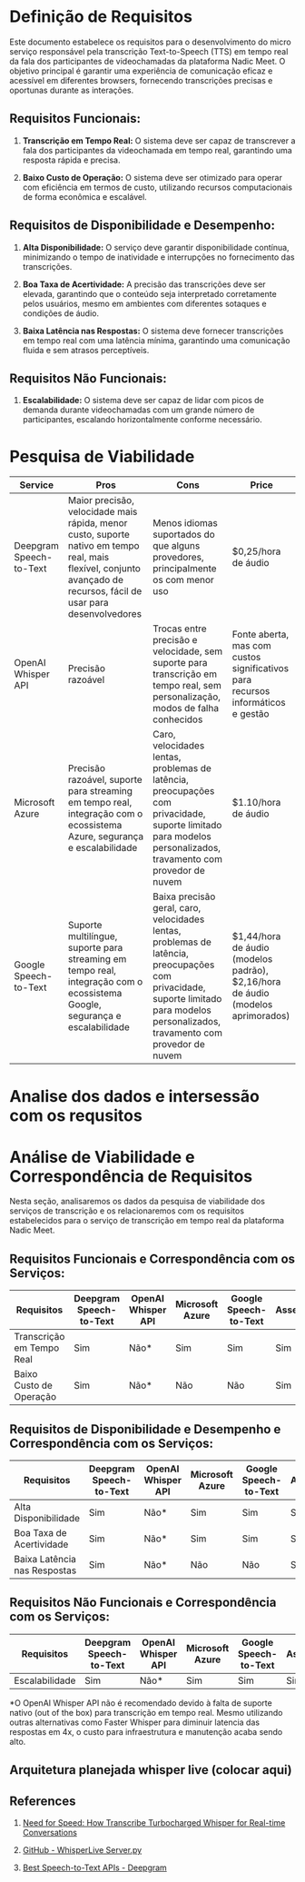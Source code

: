 # Definição de Requisitos

Este documento estabelece os requisitos para o desenvolvimento do micro serviço responsável pela transcrição Text-to-Speech (TTS) em tempo real da fala dos participantes de videochamadas da plataforma Nadic Meet. O objetivo principal é garantir uma experiência de comunicação eficaz e acessível em diferentes browsers, fornecendo transcrições precisas e oportunas durante as interações.

## Requisitos Funcionais:

1. **Transcrição em Tempo Real:** O sistema deve ser capaz de transcrever a fala dos participantes da videochamada em tempo real, garantindo uma resposta rápida e precisa.
   
2. **Baixo Custo de Operação:** O sistema deve ser otimizado para operar com eficiência em termos de custo, utilizando recursos computacionais de forma econômica e escalável.

## Requisitos de Disponibilidade e Desempenho:

1. **Alta Disponibilidade:** O serviço deve garantir disponibilidade contínua, minimizando o tempo de inatividade e interrupções no fornecimento das transcrições.
   
2. **Boa Taxa de Acertividade:** A precisão das transcrições deve ser elevada, garantindo que o conteúdo seja interpretado corretamente pelos usuários, mesmo em ambientes com diferentes sotaques e condições de áudio.
   
3. **Baixa Latência nas Respostas:** O sistema deve fornecer transcrições em tempo real com uma latência mínima, garantindo uma comunicação fluida e sem atrasos perceptíveis.

## Requisitos Não Funcionais:

1. **Escalabilidade:** O sistema deve ser capaz de lidar com picos de demanda durante videochamadas com um grande número de participantes, escalando horizontalmente conforme necessário.

# Pesquisa de Viabilidade

| Service                 | Pros                                                                                                                                                                | Cons                                                                                                                                                                                | Price                                                                           |
| ----------------------- | ------------------------------------------------------------------------------------------------------------------------------------------------------------------- | ----------------------------------------------------------------------------------------------------------------------------------------------------------------------------------- | ------------------------------------------------------------------------------- |
| Deepgram Speech-to-Text | Maior precisão, velocidade mais rápida, menor custo, suporte nativo em tempo real, mais flexível, conjunto avançado de recursos, fácil de usar para desenvolvedores | Menos idiomas suportados do que alguns provedores, principalmente os com menor uso                                                                                                  | $0,25/hora de áudio                                                             |
| OpenAI Whisper API      | Precisão razoável                                                                                                                                                   | Trocas entre precisão e velocidade, sem suporte para transcrição em tempo real, sem personalização, modos de falha conhecidos                                                       | Fonte aberta, mas com custos significativos para recursos informáticos e gestão |
| Microsoft Azure         | Precisão razoável, suporte para streaming em tempo real, integração com o ecossistema Azure, segurança e escalabilidade                                             | Caro, velocidades lentas, problemas de latência, preocupações com privacidade, suporte limitado para modelos personalizados, travamento com provedor de nuvem                       | $1.10/hora de áudio                                                             |
| Google Speech-to-Text   | Suporte multilíngue, suporte para streaming em tempo real, integração com o ecossistema Google, segurança e escalabilidade                                          | Baixa precisão geral, caro, velocidades lentas, problemas de latência, preocupações com privacidade, suporte limitado para modelos personalizados, travamento com provedor de nuvem | $1,44/hora de áudio (modelos padrão), $2,16/hora de áudio (modelos aprimorados) |

# Analise dos dados e intersessão com os requsitos

# Análise de Viabilidade e Correspondência de Requisitos

Nesta seção, analisaremos os dados da pesquisa de viabilidade dos serviços de transcrição e os relacionaremos com os requisitos estabelecidos para o serviço de transcrição em tempo real da plataforma Nadic Meet.

## Requisitos Funcionais e Correspondência com os Serviços:

| Requisitos                | Deepgram Speech-to-Text | OpenAI Whisper API | Microsoft Azure | Google Speech-to-Text | AssemblyAI |
| ------------------------- | ----------------------- | ------------------ | --------------- | --------------------- | ---------- |
| Transcrição em Tempo Real | Sim                     | Não*               | Sim             | Sim                   | Sim        |
| Baixo Custo de Operação   | Sim                     | Não*               | Não             | Não                   | Sim        |

## Requisitos de Disponibilidade e Desempenho e Correspondência com os Serviços:

| Requisitos                   | Deepgram Speech-to-Text | OpenAI Whisper API | Microsoft Azure | Google Speech-to-Text | AssemblyAI |
| ---------------------------- | ----------------------- | ------------------ | --------------- | --------------------- | ---------- |
| Alta Disponibilidade         | Sim                     | Não*               | Sim             | Sim                   | Sim        |
| Boa Taxa de Acertividade     | Sim                     | Não*               | Sim             | Sim                   | Sim        |
| Baixa Latência nas Respostas | Sim                     | Não*               | Não             | Não                   | Sim        |

## Requisitos Não Funcionais e Correspondência com os Serviços:

| Requisitos     | Deepgram Speech-to-Text | OpenAI Whisper API | Microsoft Azure | Google Speech-to-Text | AssemblyAI |
| -------------- | ----------------------- | ------------------ | --------------- | --------------------- | ---------- |
| Escalabilidade | Sim                     | Não*               | Sim             | Sim                   | Sim        |

*O OpenAI Whisper API não é recomendado devido à falta de suporte nativo (out of the box) para transcrição em tempo real. Mesmo utilizando outras alternativas como Faster Whisper para diminuir latencia das respostas em 4x, o custo para infraestrutura e manutenção acaba sendo alto.


## Arquitetura planejada whisper live (colocar aqui)


## References

1. [Need for Speed: How Transcribe Turbocharged Whisper for Real-time Conversations](https://medium.com/dsaid-govtech/need-for-speed-how-transcribe-turbocharged-whisper-for-real-time-conversations-9325df6c9ec8)

2. [GitHub - WhisperLive Server.py](https://github.com/collabora/WhisperLive/blob/main/whisper_live/server.py)

3. [Best Speech-to-Text APIs - Deepgram](https://deepgram.com/learn/best-speech-to-text-apis)

